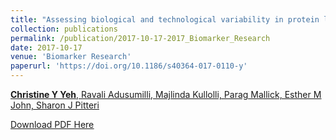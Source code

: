 ```yaml
---
title: "Assessing biological and technological variability in protein levels measured in pre-diagnostic plasma samples of women with breast cancer"
collection: publications
permalink: /publication/2017-10-17-2017_Biomarker_Research
date: 2017-10-17
venue: 'Biomarker Research'
paperurl: 'https://doi.org/10.1186/s40364-017-0110-y'
---
```

<u>**Christine Y Yeh**<u>, Ravali Adusumilli, Majlinda Kullolli, Parag Mallick, Esther M John, Sharon J Pitteri

[Download PDF Here](http://christineyyeh.github.io/files/2017_Biomarker_Research.pdf)

